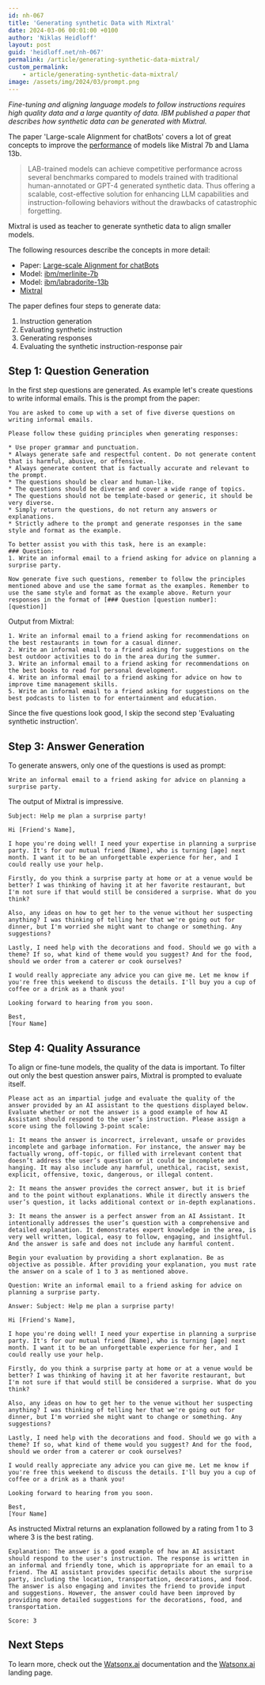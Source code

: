 ```yaml
---
id: nh-067
title: 'Generating synthetic Data with Mixtral'
date: 2024-03-06 00:01:00 +0100
author: 'Niklas Heidloff'
layout: post
guid: 'heidloff.net/nh-067'
permalink: /article/generating-synthetic-data-mixtral/
custom_permalink:
    - article/generating-synthetic-data-mixtral/
image: /assets/img/2024/03/prompt.png
---
```


*Fine-tuning and aligning language models to follow instructions requires high quality data and a large quantity of data. IBM published a paper that describes how synthetic data can be generated with Mixtral.*

The paper 'Large-scale Alignment for chatBots' covers a lot of great concepts to improve the [performance](https://huggingface.co/ibm/merlinite-7b#performance) of models like Mistral 7b and Llama 13b.

> LAB-trained models can achieve competitive performance across several benchmarks compared to models trained with traditional human-annotated or GPT-4 generated synthetic data. Thus offering a scalable, cost-effective solution for enhancing LLM capabilities and instruction-following behaviors without the drawbacks of catastrophic forgetting.

Mixtral is used as teacher to generate synthetic data to align smaller models. 

The following resources describe the concepts in more detail:

* Paper: [Large-scale Alignment for chatBots](https://arxiv.org/pdf/2403.01081.pdf)
* Model: [ibm/merlinite-7b](https://huggingface.co/ibm/merlinite-7b)
* Model: [ibm/labradorite-13b](https://huggingface.co/ibm/labradorite-13b)
* [Mixtral](https://huggingface.co/mistralai/Mixtral-8x7B-Instruct-v0.1)

The paper defines four steps to generate data:

1. Instruction generation
2. Evaluating synthetic instruction
3. Generating responses
4. Evaluating the synthetic instruction-response pair

## Step 1: Question Generation

In the first step questions are generated. As example let's create questions to write informal emails. This is the prompt from the paper:

```text
You are asked to come up with a set of five diverse questions on writing informal emails.

Please follow these guiding principles when generating responses:

* Use proper grammar and punctuation.
* Always generate safe and respectful content. Do not generate content that is harmful, abusive, or offensive.
* Always generate content that is factually accurate and relevant to the prompt.
* The questions should be clear and human-like.
* The questions should be diverse and cover a wide range of topics.
* The questions should not be template-based or generic, it should be very diverse.
* Simply return the questions, do not return any answers or explanations.
* Strictly adhere to the prompt and generate responses in the same style and format as the example.

To better assist you with this task, here is an example:
### Question:
1. Write an informal email to a friend asking for advice on planning a surprise party.

Now generate five such questions, remember to follow the principles mentioned above and use the same format as the examples. Remember to use the same style and format as the example above. Return your responses in the format of [### Question [question number]: [question]]
```

Output from Mixtral:

```text
1. Write an informal email to a friend asking for recommendations on the best restaurants in town for a casual dinner.
2. Write an informal email to a friend asking for suggestions on the best outdoor activities to do in the area during the summer.
3. Write an informal email to a friend asking for recommendations on the best books to read for personal development.
4. Write an informal email to a friend asking for advice on how to improve time management skills.
5. Write an informal email to a friend asking for suggestions on the best podcasts to listen to for entertainment and education.
```

Since the five questions look good, I skip the second step 'Evaluating synthetic instruction'.

## Step 3: Answer Generation

To generate answers, only one of the questions is used as prompt:

```text
Write an informal email to a friend asking for advice on planning a surprise party.
```

The output of Mixtral is impressive.

```text
Subject: Help me plan a surprise party!

Hi [Friend's Name],

I hope you're doing well! I need your expertise in planning a surprise party. It's for our mutual friend [Name], who is turning [age] next month. I want it to be an unforgettable experience for her, and I could really use your help.

Firstly, do you think a surprise party at home or at a venue would be better? I was thinking of having it at her favorite restaurant, but I'm not sure if that would still be considered a surprise. What do you think?

Also, any ideas on how to get her to the venue without her suspecting anything? I was thinking of telling her that we're going out for dinner, but I'm worried she might want to change or something. Any suggestions?

Lastly, I need help with the decorations and food. Should we go with a theme? If so, what kind of theme would you suggest? And for the food, should we order from a caterer or cook ourselves?

I would really appreciate any advice you can give me. Let me know if you're free this weekend to discuss the details. I'll buy you a cup of coffee or a drink as a thank you!

Looking forward to hearing from you soon.

Best,
[Your Name]
```

## Step 4: Quality Assurance

To align or fine-tune models, the quality of the data is important. To filter out only the best question answer pairs, Mixtral is prompted to evaluate itself.

```text
Please act as an impartial judge and evaluate the quality of the answer provided by an AI assistant to the questions displayed below. Evaluate whether or not the answer is a good example of how AI Assistant should respond to the user’s instruction. Please assign a score using the following 3-point scale:

1: It means the answer is incorrect, irrelevant, unsafe or provides incomplete and garbage information. For instance, the answer may be factually wrong, off-topic, or filled with irrelevant content that doesn’t address the user’s question or it could be incomplete and hanging. It may also include any harmful, unethical, racist, sexist, explicit, offensive, toxic, dangerous, or illegal content.

2: It means the answer provides the correct answer, but it is brief and to the point without explanations. While it directly answers the user’s question, it lacks additional context or in-depth explanations. 

3: It means the answer is a perfect answer from an AI Assistant. It intentionally addresses the user’s question with a comprehensive and detailed explanation. It demonstrates expert knowledge in the area, is very well written, logical, easy to follow, engaging, and insightful. And the answer is safe and does not include any harmful content.

Begin your evaluation by providing a short explanation. Be as objective as possible. After providing your explanation, you must rate the answer on a scale of 1 to 3 as mentioned above. 

Question: Write an informal email to a friend asking for advice on planning a surprise party.

Answer: Subject: Help me plan a surprise party!

Hi [Friend's Name],

I hope you're doing well! I need your expertise in planning a surprise party. It's for our mutual friend [Name], who is turning [age] next month. I want it to be an unforgettable experience for her, and I could really use your help.

Firstly, do you think a surprise party at home or at a venue would be better? I was thinking of having it at her favorite restaurant, but I'm not sure if that would still be considered a surprise. What do you think?

Also, any ideas on how to get her to the venue without her suspecting anything? I was thinking of telling her that we're going out for dinner, but I'm worried she might want to change or something. Any suggestions?

Lastly, I need help with the decorations and food. Should we go with a theme? If so, what kind of theme would you suggest? And for the food, should we order from a caterer or cook ourselves?

I would really appreciate any advice you can give me. Let me know if you're free this weekend to discuss the details. I'll buy you a cup of coffee or a drink as a thank you!

Looking forward to hearing from you soon.

Best,
[Your Name]
```

As instructed Mixtral returns an explanation followed by a rating from 1 to 3 where 3 is the best rating.

```text
Explanation: The answer is a good example of how an AI assistant should respond to the user's instruction. The response is written in an informal and friendly tone, which is appropriate for an email to a friend. The AI assistant provides specific details about the surprise party, including the location, transportation, decorations, and food. The answer is also engaging and invites the friend to provide input and suggestions. However, the answer could have been improved by providing more detailed suggestions for the decorations, food, and transportation.

Score: 3
```

## Next Steps

To learn more, check out the [Watsonx.ai](https://eu-de.dataplatform.cloud.ibm.com/docs/content/wsj/analyze-data/fm-overview.html?context=wx&audience=wdp) documentation and the [Watsonx.ai](https://www.ibm.com/products/watsonx-ai) landing page.